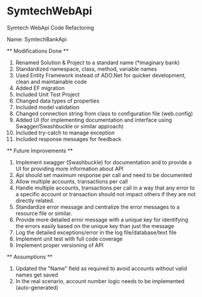 # SymtechWebApi
Symtech WebApi Code Refactoring

Name: SymtechBankApi

** Modifications Done **
1. Renamed Solution & Project to a standard name (*imaginary bank)
2. Standardized namespace, class, method, variable names
3. Used Entity Framework instead of ADO.Net for quicker development, clean and maintainable code
4. Added EF migration
5. Included Unit Test Project
6. Changed data types of properties
7. Included model validation
8. Changed connection string from class to configuration file (web.config)
9. Added UI (for implementing documentation and interface using Swagger/Swashbuckle or similar approach)
10. Included try-catch to manage exception
11. Included response messages for feedback

** Future Improvements **
1. Implement swagger (Swashbuckle) for documentation and to provide a UI for providing more information about API
2. Api should set maximum response per call and need to be documented
3. Allow multiple accounts, transactions per call
4. Handle multiple accounts, transactions per call in a way that any error to a specific account or transaction should not impact others if they are not directly related.
5. Standardize error message and centralize the error messages to a resource file or similar.
6. Provide more detailed error message with a unique key for identifying the errors easily based on the unique key than just the message
7. Log the detailed exceptions/error in the log file/database/text file
8. Implement unit test with full code coverage
9. Implement proper versioning of API


** Assumptions **
1. Updated the "Name" field as required to avoid accounts without valid names get saved
2. In the real scenario, account number logic needs to be implemented (auto-generated)
